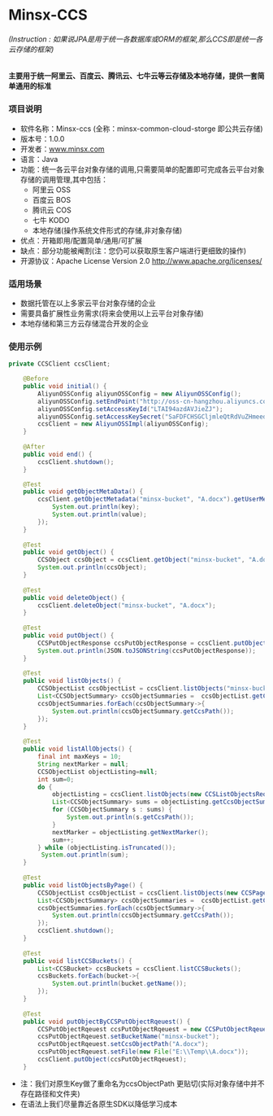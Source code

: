 # Minsx-CCS

###### (Instruction : 如果说JPA是用于统一各数据库或ORM的框架,那么CCS即是统一各云存储的框架)
#### 主要用于统一阿里云、百度云、腾讯云、七牛云等云存储及本地存储，提供一套简单通用的标准

### 项目说明
+ 软件名称：Minsx-ccs (全称：minsx-common-cloud-storge 即公共云存储)
+ 版本号：1.0.0
+ 开发者：www.minsx.com
+ 语言：Java
+ 功能：统一各云平台对象存储的调用,只需要简单的配置即可完成各云平台对象存储的调用管理,其中包括：
	+ 阿里云 OSS
	+ 百度云 BOS
	+ 腾讯云 COS
	+ 七牛 KODO
	+ 本地存储(操作系统文件形式的存储,非对象存储)
+ 优点：开箱即用/配置简单/通用/可扩展
+ 缺点：部分功能被阉割(注：您仍可以获取原生客户端进行更细致的操作)
+ 开源协议：Apache License Version 2.0 http://www.apache.org/licenses/
				
### 适用场景
+ 数据托管在以上多家云平台对象存储的企业
+ 需要具备扩展性业务需求(将来会使用以上云平台对象存储)
+ 本地存储和第三方云存储混合开发的企业

### 使用示例
	
```java
private CCSClient ccsClient;

	@Before
	public void initial() {
		AliyunOSSConfig aliyunOSSConfig = new AliyunOSSConfig();
		aliyunOSSConfig.setEndPoint("http://oss-cn-hangzhou.aliyuncs.com");
		aliyunOSSConfig.setAccessKeyId("LTAI94azdAVJieZJ");
		aliyunOSSConfig.setAccessKeySecret("SaFDFCHSGCljmleQtRdVuZHmeedvty");
		ccsClient = new AliyunOSSImpl(aliyunOSSConfig);
	}
	
	@After
	public void end() {
		ccsClient.shutdown();
	}

	@Test
	public void getObjectMetaData() {
		ccsClient.getObjectMetadata("minsx-bucket", "A.docx").getUserMetaData().forEach((key,value)->{
			System.out.println(key);
			System.out.println(value);
		});
	}
	
	@Test
	public void getObject() {
		CCSObject ccsObject = ccsClient.getObject("minsx-bucket", "A.docx");
		System.out.println(ccsObject);
	}
	
	@Test
	public void deleteObject() {
		ccsClient.deleteObject("minsx-bucket", "A.docx");
	}
	
	@Test
	public void putObject() {
		CCSPutObjectResponse ccsPutObjectResponse = ccsClient.putObject("minsx-bucket", "A.docx","E:\\Temp\\A.docx");
		System.out.println(JSON.toJSONString(ccsPutObjectResponse));
	}
	
	@Test
	public void listObjects() {
		CCSObjectList ccsObjectList = ccsClient.listObjects("minsx-bucket", "hospital");
		List<CCSObjectSummary> ccsObjectSummaries =  ccsObjectList.getCcsObjectSummaries();
		ccsObjectSummaries.forEach(ccsObjectSummary->{
			System.out.println(ccsObjectSummary.getCcsPath());
		});
	}
	
	@Test
	public void listAllObjects() {
		final int maxKeys = 10;
		String nextMarker = null;
		CCSObjectList objectListing=null;
		int sum=0;
		do {
		    objectListing = ccsClient.listObjects(new CCSListObjectsRequest("minsx-bucket").withPrefix("oss-log").withMarker(nextMarker).withMaxKeys(maxKeys));
		    List<CCSObjectSummary> sums = objectListing.getCcsObjectSummaries();
		    for (CCSObjectSummary s : sums) {
		    	System.out.println(s.getCcsPath());
		    }
		    nextMarker = objectListing.getNextMarker();
		    sum++;
		} while (objectListing.isTruncated());
		 System.out.println(sum);
	}
	
	@Test
	public void listObjectsByPage() {
		CCSObjectList ccsObjectList = ccsClient.listObjects(new CCSPageObjectsRequest("minsx-bucket", "oss-log", 1, 10));
		List<CCSObjectSummary> ccsObjectSummaries =  ccsObjectList.getCcsObjectSummaries();
		ccsObjectSummaries.forEach(ccsObjectSummary->{
			System.out.println(ccsObjectSummary.getCcsPath());
		});
		ccsClient.shutdown();
	}
	
	@Test
	public void listCCSBuckets() {
		List<CCSBucket> ccsBuckets = ccsClient.listCCSBuckets();
		ccsBuckets.forEach(bucket->{
			System.out.println(bucket.getName());
		});
	}
	
	@Test
	public void putObjectByCCSPutObjectRqeuest() {
		CCSPutObjectRqeuest ccsPutObjectRqeuest = new CCSPutObjectRqeuest();
		ccsPutObjectRqeuest.setBucketName("minsx-bucket");
		ccsPutObjectRqeuest.setCcsObjectPath("A.docx");
		ccsPutObjectRqeuest.setFile(new File("E:\\Temp\\A.docx"));
		ccsClient.putObject(ccsPutObjectRqeuest);
	}
```
+ 注：我们对原生Key做了重命名为ccsObjectPath 更贴切(实际对象存储中并不存在路径和文件夹)
+ 在语法上我们尽量靠近各原生SDK以降低学习成本

	
